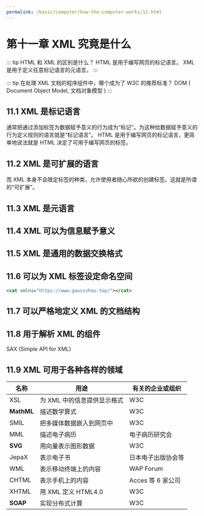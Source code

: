 ```yaml
---
permalink: /basic/computer/how-the-computer-works/11.html
---
```


# 第十一章 XML 究竟是什么

::: tip HTML 和 XML 的区别是什么？
HTML 是用于编写网页的标记语言。 XML 是用于定义任意标记语言的元语言。
:::

::: tip 在处理 XML 文档的程序组件中，哪个成为了 W3C 的推荐标准？
DOM ( Document Object Model, 文档对象模型 )
:::

## 11.1 XML 是标记语言

通常把通过添加标签为数据赋予意义的行为成为“标记”。为这种给数据赋予意义的行为定义规则的语言就是“标记语言”。 HTML 是用于编写网页的标记语言，更简单地说法就是 HTML 决定了可用于编写网页的标签。

## 11.2 XML 是可扩展的语言

而 XML 本身不会限定标签的种类，允许使用者随心所欲的创建标签。这就是所谓的“可扩展”。

## 11.3 XML 是元语言

## 11.4 XML 可以为信息赋予意义

## 11.5 XML 是通用的数据交换格式

## 11.6 可以为 XML 标签设定命名空间

```xml
<cat xmlns="https://www.gausszhou.top/"></cat>
```

## 11.7 可以严格地定义 XML 的文档结构

## 11.8 用于解析 XML 的组件

SAX (Simple API for XML)

## 11.9 XML 可用于各种各样的领域

| 名称       | 用途                        | 有关的企业或组织   |
| ---------- | --------------------------- | ------------------ |
| XSL        | 为 XML 中的信息提供显示格式 | W3C                |
| **MathML** | 描述数学算式                | W3C                |
| SMIL       | 把多媒体数据嵌入到网页中    | W3C                |
| MML        | 描述电子病历                | 电子病历研究会     |
| **SVG**    | 用向量表示图形数据          | W3C                |
| JepaX      | 表示电子书                  | 日本电子出版协会等 |
| WML        | 表示移动终端上的内容        | WAP Forum          |
| CHTML      | 表示手机上的内容            | Acces 等 6 家公司  |
| XHTML      | 用 XML 定义 HTML4.0         | W3C                |
| **SOAP**   | 实现分布式计算              | W3C                |
